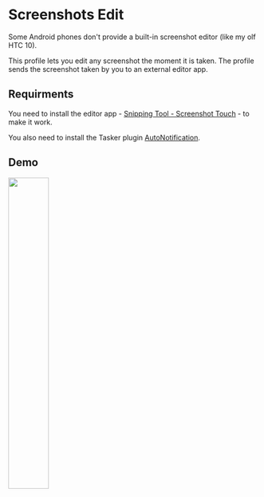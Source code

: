 # Screenshots Edit

Some Android phones don't provide a built-in screenshot editor (like my olf HTC 10).

This profile lets you edit any screenshot the moment it is taken. The profile sends the screenshot taken by you to an external editor app.

## Requirments
You need to install the editor app - [Snipping Tool - Screenshot Touch](https://play.google.com/store/apps/details?id=com.anhlt.sniptool&hl=en) - to make it work.

You also need to install the Tasker plugin [AutoNotification](https://play.google.com/store/apps/details?id=com.joaomgcd.autonotification).


## Demo
<img src="https://user-images.githubusercontent.com/14614396/45003388-b3e2e680-afea-11e8-8d0e-3f808dfcfa14.gif" width="40%" height="40%"  />
